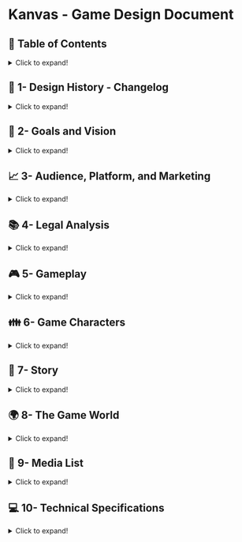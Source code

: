 # Kanvas - Game Design Document<br/>

## :pushpin: Table of Contents
<details>
<summary> Click to expand! </summary>

- [1- Design History - Changelog](#history)
- [2- Goals and Vision](#goals-vision)
  - [2.1 Gameplay synopsis](#gameplay-synopsis)
- [3- Audience, Platform, and Marketing](#audience-platform-market)
  - [3.1 Target audience](#target-audience)
  - [3.2 Platform](#platform)
  - [3.3 System requirements](#system-requirements)
  - [3.4 Top performers](#top-performers)
  - [3.5 Feature comparison](#feature-comparison)
  - [3.6 Sales expectations](#sales-expectations)
- [4- Legal Analysis](#legal-analysis)
- [5- Gameplay](#gameplay)
  - [5.1 Overview](#overview)
  - [5.2 Gameplay description](#gameplay-description)
  - [5.3 Controls](#controls)
    - [5.3.1 Interfaces](#interfaces)
  - [5.4 Rules](#rules)
  - [5.5 Game Procedures](#game-procedures)
  - [5.6 Scoring/winning conditions](#score-win-conditions)
  - [5.7 Modes and other features](#modes)
  - [5.8 Levels](#levels)
    - [5.8.1 Level 0 - The dead tree](#level-0)
    - [5.8.2 Level L - The lighthouse](#level-l)
    - [5.8.3 Level P - The power plant](#level-p)
    - [5.8.1 Level B - The buried city](#level-b)
    - [5.8.1 Level *[letter]* - The *[name]*](#level-letter)
    - [5.8.1 Level 5 - The new tree](#level-5)
  - [5.9 Flowchart](#flowchart)
  - [5.10 Editor](#editor)
- [6- Game Characters](#game-characters)
  - [6.1 Character design](#character-design)
  - [6.2 Types](#types)
    - [6.2.1 PCs (player characters)](#player-characters)
    - [6.2.2 NPCs (nonplayer characters)](non-player-characters)
- [7- Story](#story)
  - [7.1 Synopsis](#synopsis)
  - [7.2 Complete story](#complete-story)
  - [7.3 Backstory](#backstory)
  - [7.4 Narrative devices](#narrative-devices)
  - [7.5 Subplots](#subplots)
    - [7.5.1 Subplot #1](#subplot1)
    - [7.5.2 Subplot #2](#subplot2)
- [8- The Game World](#game-world)
  - [8.1 Overview](#overview)
  - [8.2 Key locations](#key-locations)
  - [8.3 Travel](#travel)
  - [8.4 Mapping](#mapping)
  - [8.5 Scale](#scale)
  - [8.6 Physical objects](#physical-objects)
  - [8.7 Weather conditions](#weather-conditions)
  - [8.8 Day and night](#day-and-night)
  - [8.9 Time](#time)
  - [8.10 Physics](#physics)
  - [8.11 Society/ culture](#society-culture)
- [9- Media List](#media-list)
  - [9.1 Interface assets](#interface-assets)
  - [9.2 Environments](#environments)
  - [9.3 Characters](#characters)
  - [9.4 Animation](#animation)
  - [9.5 Music and sound effects](#music-and-sound-effects)
- [10- Technical Specifications](#technical-specifications)
  - [10.1 Technical analysis](#technical-analysis)
    - [10.1.1 New technology](#new-technology)
    - [10.1.2 Major software development tasks](#major-software-development-tasks)
    - [10.1.3 Risks](#risks)
    - [10.1.4 Alternatives](#alternatives)
    - [10.1.5 Estimated resources required](#estimated-resources-required)
  - [10.2 Development platform and tools](#development-platform-and-tools)
    - [10.2.1 Software](#software)
    - [10.2.2 Hardware](#hardware)
  - [10.3 Delivery](#delivery)
    - [10.3.1 Required hardware and software](#required-hardware-and-software)
    - [10.3.2 Required materials](#required-materials)
  - [10.4 Game engine](#game-engine)
    - [10.4.1 Technical specs](#technical-specs)
    - [10.4.2 Design](#design)
    - [10.4.3 Collision detection](#collision-detection)
  - [10.5 Interface technical specs](#interface-technical-specs)
  - [10.6 Controls' technical specs](#controls-technical-specs)
  - [10.7 Lighting models](#lighting-models)
    - [10.7.1 Modes](#modes)
    - [10.7.2 Models](#models)
    - [10.7.3 Light-sources](#light-sources)
  - [10.8 Rendering system](#rendering-system)
    - [10.8.1 Camera](#camera)
  - [10.9 Internet/network spec](#internet-network-spec)
  - [10.10 System parameters](#system-parameters)
    - [10.10.1 Max players](#max-players)
    - [10.10.2 Servers](#servers)
    - [10.10.3 Customization](#customization)
    - [10.10.4 Connectivity](#connectivity)
    - [10.10.5 Websites](#websites)
    - [10.10.6 Persistence](#persistence)
    - [10.10.7 Saving games](#saving-games)
    - [10.10.8 Loading games](#loading-games)
  - [10.11 Other](#other)
    - [10.11.1 Help](#help)
    - [10.11.2 Manual](#manual)
    - [10.11.3 Setup](#setup)

</details>

## :date: 1- Design History - Changelog <a name="history"></a>
<details>
<summary> Click to expand! </summary>

Include what, when and who changed the GDD for future reference and knowing exactly where to focus when someone else check the document (Use a table). This makes it simple and effortless to track changes to the document.

| V.  | Date       | Description | Author |
|-----|------------|-------------|--------|
| 1.0 | 13/09/2021 | Created the document | Viktor Rydsund |
| 1.1 | 13/09/2021 | Wrote a first draft of 2, 3, 4, 5, 6 and 10 | Mattias Smedman |
| 1.2 | 13/09/2021 | Wrote a first draft of 7 and 8 | Viktor Rydsund |
| 1.3 | 13/09/2021 | Wrote a first draft of 9 | Jonathan Ryytty |
| 1.4 | 26/09/2021 | Reformatted document to markdown | Danny Darwiche |
| 1.5 | 10/10/2021 | Added collapsible chapters, emojis. Updated 4, 5.8, 8.1, 8.2, 8.7, 8.11, 9.5, 10.1.2, 10.10.7, 10.10.8 | Danny Darwiche
| 1.6 | 29/11/2021 | Updated Legal Analysis, Controls, removed irrelevant paragraphs. Added elaboration on the spline tool. Added Greek Pillar descriptions | Mattias Smedman

</details>

## :mag_right: 2- Goals and Vision <a name="goals-vision"></a>
<details>
<summary> Click to expand! </summary>

Our goal is to create a short and sweet game that takes the player through a journey of discovery through the use of music and colours. We want to create an experience where the player travels through the emotions of sadness, loneliness, friendship and ultimately happiness. We hope to do this through a story without words, told simply through the use of the music, colours, and the world under the ice.

We wanted to create a game that women could resonate with, to go along the theme of the event "I am no man!". However as the time constraints came in, this unfortunately got pushed aside. 

### 2.1 Gameplay synopsis <a name="gameplay-synopsis"></a>
We want to create a very relaxing gameplay loop. The main gameplay loop is simply ice skating without any overwhelmingly complex controls. As the player skates, music will be created through their movement, and the world will react to them based on their input. Through this we hope to create a unique experience.

The game starts off black and white, in the middle of a frozen body of water. The music will be quiet and feel sad, but as the player explores, the world starts to be filled in with colour and the music starts changing. We’re going to aim for a look that reminds people of Ink and Watercolours, we don’t want it to be realistic but we want it to be something that the players can relate to, and that they feel relaxed by.

</details>

## :chart_with_upwards_trend: 3- Audience, Platform, and Marketing <a name="audience-platform-market"></a>
<details>
<summary> Click to expand! </summary>

### 3.1 Target audience <a name="target-audience"></a>
Our target audience is the people who play games a lot more casually. We aren’t aiming at any specific age group, as casual games are becoming increasingly popular even within the age groups that typically play more active games.

### 3.2 Platform <a name="platform"></a>
We will be developing the game for Windows, Mac and Linux. The reason for this is that Unity natively can build to these platforms without any additional development effort from us.

### 3.3 System requirements <a name="system-requirements"></a>
We’re aiming to have low system requirements as we are not going for very realistic or intensive graphics, though there might be some aspects that require a bit more power from the PC. We have plans to address these performance issues if they come up.

### 3.4 Top performers <a name="top-performers"></a>
ABZU (2016) is one of the best selling games of this type of casual gameplay. In ABZU, you play as a diver swimming alongside aquatic life, and you explore the world that’s under the water directly. While we could not find direct sales figures, it was near the top of the week and month of it’s release on every platform it was released on.

A short hike (2019) is another game that sold very well in a similar genre. In a short hike, the player is tasked with climbing a mountain, and to do so they must interact with the world to unlock new abilities. A short hike also sold very well, doing incredibly well on the Switch compared to how they did on Steam, even though they also did well on Steam.

Journey (2012) is a game that’s known worldwide for its amazing success. In Journey, the player is a robed figure that travels across a vast desert. In Journey there are no words spoken, even though the player can even interact with other players at times. While the exact figures are hard to find, it’s very easy to find that Journey was a very popular game that sold incredibly well on every platform it was released on.

We also took inspiration from The Ramp (2021). The ramp is a simple game where the player plays as a skateboarder on a ramp. While it differs a bit from the previous games, we were inspired by the very simple but catching mechanics of the game. The ramp isn’t nearly as well known as the games mentioned previously, but it is still a game that was well received by those that have played it.

### 3.5 Feature comparison <a name="feature-comparison"></a>
In the first three games mentioned, the player is still actively involved in making events transpire. We aim to create a game where even though the play interacts with the world, it should not feel like the player is in control of the world. Through the use of ice, we have a constant layer between the world that the player is interacting with and the player themself. The colour mechanic is also something that these games do not have. Seeing the world gain colour we hope evokes a feeling of exploration, without the world actually having been changed itself, compared to these games where the world changes because the player is in new areas.

### 3.6 Sales expectations <a name="sales-expectations"></a>
Our plan was to release the game on Itch or Steam, however due to time constraints we've decided not to do so. 

</details>

## :books: 4- Legal Analysis <a name="legal-analysis"></a>
<details>
<summary> Click to expand! </summary>

Unity allows for games to be released commercially for free as long as the game is developed by a company that makes less than $100k.

We'll be using FMod to combine Unity and Sound easily. The license for FMod is free as long as we've made less than $200k in revenue this year, which we're not expecting in the slightest.

We will use Blender because they allow us to commercially license our models

We will keep the commercial aspect in mind for every asset we might buy.

We will need to check if the name “Kanvas” is a name that we are free to use, however the name is easily changed so this is not a big concern at this moment.

While we kept all of these things in mind as we worked on the project, as we decided not to release the game it does not have any impact on us.

</details>

## :video_game: 5- Gameplay <a name="gameplay"></a>
<details>
<summary> Click to expand! </summary>

### 5.1 Overview <a name="overview"></a>
The core gameplay loop is incredibly simple. The game starts off black and white, and the player moves on the ice thro3ugh skating, and as they explore the world they will encounter wild life, typically that lives under the ice, that they can sync up with to create unique events. After triggering a big event, the player will unlock the ability to see a new colour.

![Gameplay](https://drive.google.com/uc?export=view&id=1BFIyZmLKUMcRTxv-Z7jZ3JtbRwBXypP6)

### 5.2 Gameplay description <a name="gameplay-description"></a>
As the player moves through the world, they will encounter different events. The player will need to interact with these events through various means. The ways to interact with the events is the following ways:

Leading a fish from one point to another. The player has to lead different fishes to an end destiniation, and doing so completes a puzzle. 

The player has to move over certain fishes to play sounds to match to the background music. 

### 5.3 Controls <a name="controls"></a>
The controls right now are fairly lackluster at the moment. The character moves towards where they're pointing their mouse by alternating between A and D. There's very little engagment in the controls as they have no reason to match it to anything. The controller would need to be updated to follow a rhythm as they're alternating to get engagment.  

We ran tests where we compared different types of controllers to try to get a good controller going. We tests a total of 7 different controllers, two of them standing out as the best ones. From the test results, we made the decision to focus on a controller that's based on Rhythm. The controller still needs a lot of work to become engaging, however considering the minimal amount of active controls the game has we found that it's best to have a character controller that does require some level of engagement. 
Test results can be found here: https://docs.google.com/forms/d/1Cpn-qBux9VwBPjD6pvHw3jEIJgguhTKkajAR1MG92Us/edit?usp=sharing

#### 5.3.1 Interfaces <a name="interfaces"></a>
Main Menu Example:

![MainMenu](https://drive.google.com/uc?export=view&id=1PG7Oyxe07W6tfUmoL7jBdFJYS293GUHi)

In the main menu, the player only has three different choices. They can either start the game, change the settings, or quit.

While the game is running, there isn’t actually any interface or UI. The player has no resource or information that they need to track, so we’re leaving the in-game screen as clean as possible, so that there’s more space for the player to look at the world.

### 5.4 Rules <a name="rules"></a>
The player only has black and white colours at the start of the game.

The player unlocks more colours as they complete various events. These events will be filled in here as the game is developed:
- The player can swim over specific parts of the ice to play sounds. These sounds will trigger events when played in the right order.
- Certain fish will follow the player to a location. If the player strays too far from the goal while guiding the fish will swim back to its original location.
- The player has to swim in specific patterns to match with the fish. For example, if there are fishes swimming in a figure 8 under the ice, the player needs to start skating in a figure 8 as well. They'll need to do so in the same area that the fish is swimming in, but they don't need to match up exactly with the fish. So if the fish is at the bottom of the 8, the player can start at the top of the 8 and then make an 8 from there. 

The player has no way of directly interacting with the wild life, as in they can not touch it. Any interaction they have will be distant.

Wildlife fish will be swimming around under the ice for the player to look at. Most of these will be swimming aimlessly.

If the player gets lost or does not make progress for a certain amount of time, a noticeable fish will help guide the player towards their goal.

### 5.5 Game Procedures <a name="game-procedures"></a>
The player wakes up, with no colours unlocked. They explore the ice and find one of a few events, finishing it will unlock a new colour. Once they’ve done this for all the events, the game is finished.

### 5.6 Scoring/winning conditions <a name="score-win-conditions"></a>
The win condition of the game happens when the player has finished all the major events and they have unlocked all the colours. When they’ve done this, the game will trigger an ‘end scene’ event that will be a drastic encounter that makes the player lose all their colours again for a short while. Once they get them all back to a short impactful moment, the game will end.

### 5.7 Modes and other features <a name="modes"></a>
After the game has ended the player is free to skate around on the ice.

### 5.8 Levels <a name="levels"></a>
The game does not feature levels in the traditional sense since the game has a non-linear open world progression. Instead there are a set amount of locations in the world the player needs to find where they can interact with their surroundings. We consider these locations and interactions Kanvas' levels.

#### 5.8.1 Level 0 - The dead tree <a name="level-0"></a>
This is the area the player starts the game from and is placed at the center of the map. At the start of the game, when the player has no colors unlocked, this area is barren and the only thing the player can outline is the stem and branches of a tree. This tree and area is a central location to the game as it will change throughout the playthrough and be the final location the player needs to return to once all colors have been unlocked. This serves as a tutorial, introducing the companion fish and teaching the player how to skate and sync to the music.

*[Images/sketches of the location to be added.]*

#### 5.8.2 Level L - The lighthouse <a name="level-l"></a>
The lighthouse is located at the eye of a storm. The player has to navigate through the storm to reach this place. The storm is hard to navigate through and constantly pushes the player away from the center disorienting them. The lighthouse is filled with water, inhabited by countless of eels. Every now and then they send out shocks of electricity, temporarily lighting the lighthouse. The player can use this beam of light whenever it appears to realign themselves and push through towards the center. At the center it is calm and quiet. Some interaction is to be performed here.

*[Images/sketches of the location to be added.]*

#### 5.8.3 Level P - The power plant <a name="level-p"></a>
The plant is a submerged frozen power plant with large silos and chimneys extruding the ice. Different types of animals use this place as their playground creating music with the different parts of the plant. For instance frogs croaking into the large silos to create reverbs and echoes. The play is expected to accompany their music with their own to complete some interaction.

*[Images/sketches of the location to be added.]*

#### 5.8.4 Level B - The buried city <a name="level-b"></a>
The buried city is an area of the game where a large city is buried under ice. The player can skate freely around above it and see aquatic life that has inhabited the buildings and streets. In this city different types of fish are lost and the player needs to lead them back to their shoal. The player thus explores the city and helps the animals they find.

*[Images/sketches of the location to be added.]*

#### 5.8.5 Level 5 - The new tree <a name="level-5"></a>
The new tree is the same location as the dead tree (level 0). The difference is that the player, at this stage, has unlocked all the colors and the scene has thus changed. The area is now sprawling with life and color. This is the place where the finale of the game will take place. Whilst the ending isn't finished one thought is a confrontation with the orca.

*[Images/sketches of the location to be added.]*

#### 5.8.6 Level P - The Greek Pillar <a name="level-P"></a>
The greek pillar is an area filled with colourful groups of fishes. The player can skate around the pillar, which has some colorful flowers on top. As the player approaches the pillar, music becomes more prominent, and the player can hear notes being played in a specific order. When they swim over the groups of fishes, they play different notes. If they play the notes in the same order as the music in the background, they complete a puzzle. 

[Location still to be determined]


#### 5.8.7 Level *[Letter]* - The *[name]* <a name="level-letter"></a>
[Location still to be determined]

### 5.9 Flowchart <a name="flowchart"></a>
Create a flowchart showing all the areas and screens that will need to be created.

Below is the basic outline of how we imagine the game world. The world is open, meaning that each section of the map is accessible from the get-go. Each area has a subset of meaningful interactions.

The following is an example of how such an event might be structured:

EX) **Section A**: Has the interaction of guiding a single lost red fish back to the school of fish with the corresponding color. Doing this will unlock the color “Red” and the accompanying music.

**Section E**: This is the final area of the game. When all other areas have been completed the end event happens here

![WorldLayout](https://drive.google.com/uc?export=view&id=1LcCZqW5GkJ2moDL5mDXKRCWWynhtrk5-)

### 5.10 Editor <a name="editor"></a>

</details>

## :family: 6- Game Characters <a name="game-characters"></a>
<details>
<summary> Click to expand! </summary>

This is where you describe any game characters and their attributes.

### 6.1 Character design <a name="character-design"></a>
The character is a woman who wakes up alone on the ice. We’re going for a watercolour and ink feel on everything, so they will have clear defined lines, and when colours are all in the world again they  will be colourful.

### 6.2 Types <a name="types"></a>

#### 6.2.1 PCs (player characters) <a name="player-characters"></a>
Our player character has no attributes that they need to keep track of. It’ll simply be just a character that you can move around freely.

#### 6.2.2 NPCs (non-player characters) <a name="non-player-characters"></a>
If your game involves character types, you will need to treat each one as an object, defining its properties and functionality.

Our game has no NPCs that the player talks to interacts with, but there will be a large amount of NPC animals. Each unique animal will get a subsection here that explains their purpose:

##### 6.2.2.1 Behavior
If the artificial intelligence is an important component of your project since the NPCs have a set of complex intertwined systems, you should open a subsection or whole section only for it.
We will be utilizing a few versions of AI to create a natural feeling wildlife. Most of the fish will be controlled through Boids, so that they appear to be moving around naturally. Some of the other fishes will use pathfinding and behaviour trees to make sure that they’re more noticeable, but still feel natural.

</details>

## :speech_balloon: 7- Story <a name="story"></a>
<details>
<summary> Click to expand! </summary>

### 7.1 Synopsis <a name="synopsis"></a>
A lost ice-skater befriends a fish and restores colour and music to the world. The fish dies and the protagonist becomes sad. Later the fish is revealed to be alive and the world becomes vibrant again.

### 7.2 Complete story <a name="complete-story"></a>
This is your chance to outline the entire story. Do not just tell the story, structure it as it will unfold in the gameplay and try to follow the dramatic arcs presented in class.

**Chapter 1**:

The basic premise of the story is as follows: The polar ice caps have melted and the world has been flooded. A new ice age begins and the ocean is frozen yet again. Leaving only the tip of once recognizable landmarks above the heavy curtain of ice.

Lost and frozen our protagonist wakes up with no memories of events prior. As the protagonist fully wakes up it dawns that something is amiss. The “colours of music” are long gone leaving only a black and white silhouette.

Wandering the desolated planes of ice our protagonist crosses paths with seemingly the only other life around. A little red fish. This strange meeting does not go as planned as the red fish initially is avoidant of any interaction.

. . .

Note: - Below are writing prompts used to plot out key happenings in the story.

**Chapter 2**:

As our protagonist learns more of the world she understands that through ice-skating the world can be altered.

**Chapter ?**:

The little red fish who now has become a friend in need dies. The death of the fish launches our protagonist back into a cycle of hopelessness as the “colours of music” fade once more.

**Ending**:

Suddenly powerful rhythmic thuds can be felt as the ice shakes. The thuds seem to hint at our protagonist, urging her to follow and investigate. Following the thuds to its source it becomes clear that our friend the red fish survived. This reveal makes our protagonist so happy the “colors of music” return.

### 7.3 Backstory <a name="backstory"></a>
Describe any important elements of your story that do not tie directly into the gameplay. For instance, the backstory of how the dwarfs found ancient weapons and as such they dominate the region. It does not need to make it to the actual game but it is good as reference.

As mentioned, the story takes place on a large frozen over sea. In this story the presence of music and colours are tied together. Meaning music has a dimension of form and colour.

### 7.4 Narrative devices <a name="narrative-devices"></a>
Describe the various ways in which you plan to reveal the story. What are the devices you plan to use to tell the story?

The story is never told explicitly but instead via exploration and interaction with the environment. Ice being see-through lends itself to telling stories under the ice.

### 7.5 Subplots <a name="subplots"></a>
Since games do not need to be linear, there might be numerous smaller stories interwoven into the main story. Describe each of these subplots and explain how they tie into the gameplay and the master plot.

#### 7.5.1 Subplot #1 <a name="subplot1"></a>
Our protagonist encounters a ginormous eye frozen solid near the surface of the ice. Later as colour is restored the eye opens and the iris starts looking around. This orca is later responsible for the loud thuds guiding our player back to the red fish.

#### 7.5.2 Subplot #2 <a name="subplot2"></a>
tbd

</details>

## :earth_africa: 8- The Game World <a name="game-world"></a>
<details>
<summary> Click to expand! </summary>

### 8.1 Overview <a name="overview"></a>
In a lot of ways the world is reminiscent to ours taking place in a not so distant future. The exception however is that the world is flooded by the oceans with a thick layer of ice encapsulating it. The players world exists only on the ice. The aquatic life however live freely within the ruins of the past civilization.

It is a cold and desolate world for anything above the surface, with the only colors left being black and white. With time, warmth is restored to the world through music, colors and friendship as the player interacts with the world around them. Whilst the environmental setting is explicit, the majority of elements in the world are left implicit. An empty canvas onto which the player can project their own interpretation and meaning hence the games title and the game starting of as black and white but allowing the player to create music and even draw on the ice with their trails.

### 8.2 Key locations <a name="key-locations"></a>
The game will feature a lot of locations, some more important than others. They can be categorized as 2 types, Essential and Atmospheric. The essential locations are the ones outlined in section 5.8 Levels. The player is required to find them in order to complete the game. The atmospheric locations can be thought of as decorations. They fill the world with variation, breaking up the monotony of the otherwise flat and boring world the player would be presented when skating from one essential location to the next. The atmospheric don't serve an interactive purpose. They are mostly a visual component which also helps the player orient themselves in the world and get a sense of direction.

List of implemented locations:

<details>
<summary> The lighthouse </summary>

- **Type**: Essential
- **Number of colors**: 0-3
- **Breadcrumb**: Snow storm, light beam
- **Description**: The lighthouse is covered in a heavy snow storm. Only at the eye of the storm can tranquility be found. The player must endure the storm and push their way through despite its attempts to force the player out. Inside the storm the player has little chance of navigating through since they will be moved and rotated by the storm all the while the view is very limited. They are however not alone. The lighthouse is full with water with eels living inside. Whenever they release a pulse of electricity the lighthouse lights up for a couple of seconds. This will give the player the direction they need to navigate the storm. Thus, even after civilizations fall the trusty lighthouse still fulfills its purpose (with a little help from its new residents). Thematically the storm and lighthouse represent the feeling of being lost and overwhelmed yet overcoming adversity and finding a state of peace thanks to a little help. Once at the center, the player can perform some interaction to unlock a color.

</details>

<details>
<summary> Greek Pillar </summary>

- **Type**: Essential
- **Number of colors**: 0-3
- **Breadcrumb**: Music in the distance that plays notes in a specific order
- **Description**: Fishes are swimming around an old pillar with flowers on top. As the player approaches the pillar they start hearing notes being played inside of the music. As the player skates over the fishes, different notes get played based on the colour of the fish. 

</details>

<details>
<summary> The buried city </summary>

- **Type**: Essential
- **Number of colors**: 0-3
- **Breadcrumb**: Large city under ice, companion fish
- **Description**: The buried city is an artifact of the past civilization now inhabited by aquatic life. Since the player is above the city they can freely skate above it and explore it from any angle. Here some lost fish can be found and the player can guide them through the streets and buildings of the city to return the to their shoal. This is the interaction that takes place at this location.

</details>

List of planned locations:

<details>
<summary> The dead tree </summary>

- **Type**: Essential
- **Number of colors**: None
- **Breadcrumb**: The only tree, companion fish
- **Description**: This is the starting area of the game which is at the center of the world. It features a lone tree breaking through the ice at the bottom of the stem. Initially it looks dead, a bare tree with no leaves, no color, the ice surrounding it being completely white. This is because the player has yet to explore the world and unlock any new colors. As the player progresses and unlocks new colors in the world, color and life is brought back to this tree and it's surroundings. The tree revitalizes and leaves reappear, under the ice all sorts of fish can be seen swimming around. Whether the tree was actually ever dead and regrown or if the character simple changes their point of view of the world as the game progresses will never be explicitly stated. This is part of the subtle environmental storytelling where as few things are defined allowing the player to project their own interpretation and meaning to the different interactions and developments of the world.

</details>

<details>
<summary> The power plant </summary>

- **Type**: Essential
- **Number of colors**: 0-3
- **Breadcrumb**: Faint music in the distance
- **Description**: The power plant is a visual representation of the cause of the state of the world. Disregard of the environment causes the civilization to fall. Once a hostile place it now serves as a playground for animals where they create their own music using the husk of the very thing that once threatened their eco system. The player can hear the sound of frogs croaking into silos or seals barking into pipes long before they reach the location. At this place the player needs to harmonize with the animals to create some musical piece thus unlocking a new color.

</details>


<details>
<summary> The new tree </summary>

- **Type**: Essential
- **Number of colors**: 4
- **Breadcrumb**: Trail of leaves, companion fish
- **Description**: The new tree is actually the same tree from the starting location. At this point of the game a lot has changed and the scenery with the original tree looks very different to the point where one could assume it is a different one. "The new tree" alludes to "the new me" referencing that the character and player have changed since the start of their journey and are not the same as they were. Whether a physical change (the tree revitalized) or a emotional change (perspective of the world) the scene is set for the player to determine this themselves. This is the finale location of the game. Once here the player will need to complete one final interaction before the climax of the game. What the finale will be is still undetermined.

</details>

<details>
<summary> The ice canyon </summary>

- **Type**: Atmospheric
- **Number of colors**: None
- **Breadcrumb**: None
- **Description**: A large canyon of separated ice frozen deep into the ocean. Serves as some world border or cutoff point limiting access to some areas from certain directions.

</details>

<details>
<summary> The frozen waterfalls </summary>

- **Type**: Atmospheric
- **Number of colors**: None
- **Breadcrumb**: None
- **Description**: A small area featuring rivers and waterfalls frozen solid. A peaceful and quiet stop on the road. The player can skate of course skate behind the waterfall to find some hidden thing.

</details>

<details>
<summary> The flower field </summary>

- **Type**: Atmospheric
- **Number of colors**: None
- **Breadcrumb**: None
- **Description**: A field of flowers on the ice. Near some shore or hill a field of flora are stuck in the ice creating a field of flowers on top of the ice. No necessary interaction just a colorful field of flowers to skate amongst with the music.

</details>

<details>
<summary> The orca </summary>

- **Type**: Atmospheric
- **Number of colors**: None
- **Breadcrumb**: None
- **Description**: An orca frozen solid along the surface of the ice. At first it is not visible because the required colors are missing. As more colors are unlocked new elements to the orca become visible. For instance if we unlock blue, we can spot a large blue eye looking back at us from the ice. As more colors are unlocked more warmth is brought into the world through color, music and friendship. This warmth causes the orca to thaw eventually breaking out of the ice and returning into the waters. Visiting this place after it has escaped will leave trails of its path and shattered ice.

</details>

<br/>

![WorldLayout](https://drive.google.com/uc?export=view&id=1LcCZqW5GkJ2moDL5mDXKRCWWynhtrk5-)

### 8.3 Travel <a name="travel"></a>
Travel will be done through skating. No fast travel.

### 8.4 Mapping <a name="mapping"></a>
Open world, divided into five zones each containing a key location.

### 8.5 Scale <a name="scale"></a>
It will take the player a few minutes to skate the map border to border.

![Scale](https://drive.google.com/uc?export=view&id=19QiKrK1m9Q1xP4fSWk1TFuvbHgDKJ4x5)

### 8.6 Physical objects <a name="physical-objects"></a>
None.

### 8.7 Weather conditions <a name="weather-conditions"></a>
The game will feature different weather conditions. These range from rain and snow to wind and heavy storms. They will all have different effects on their surroundings and the player.

**Snow** will increase the friction of the ice making the player slower.

**Rain** will lower the friction of the ice making the player slide more.

**Wind** will push the player in a certain direction increasing their movement speed along that direction but lowering their speed in any other direction.

**Storm** will have similar functionality to wind however it limits the players visibility and attempts to push them out and rotate them making the storms very hard to navigate.

### 8.8 Day and night <a name="day-and-night"></a>
TBD

### 8.9 Time <a name="time"></a>
Real time.

### 8.10 Physics <a name="physics"></a>
Real life physics (more or less).

### 8.11 Society/culture <a name="society-culture"></a>
Because the game takes place in a near future setting to our own a lot of the societal and cultural setting is similar to our own. However, because the world is flooded this civilization has disappeared and the only remnant of humanity could be the main character. Whether or not the player is the last human alive is outside the scope of the story, which focuses on more personal issues like depression or loss. The frozen world is a catalyst to visualize these issues.

</details>

## :art: 9- Media List <a name="media-list"></a>
<details>
<summary> Click to expand! </summary>

Any type of digital asset that you will be using should be placed here.

### 9.1 Interface assets <a name="interface-assets"></a>

### 9.2 Environments <a name="environments"></a>
These are references for assets that will be produced/ purchased:

https://assetstore.unity.com/packages/3d/environments/landscapes/stylized-ice-formations-163302

https://assetstore.unity.com/packages/3d/environments/stylized-nature-pack-37457

https://assetstore.unity.com/packages/3d/vegetation/story-northern-nature-164556

https://blenderartists.org/t/black-and-white-comic-book-materials-cycles/645066

### 9.3 Characters <a name="characters"></a>

### 9.4 Animation <a name="animation"></a>
Purchased:
https://assetstore.unity.com/packages/3d/animations/female-speed-skater-134446

### 9.5 Music and sound effects <a name="music-and-sound-effects"></a>
List all of the media that will need to be produced. The specifics of your game will dictate what categories you need to include. Be detailed with this list, and create a file naming convention up front. This can avoid a lot of confusion later on.

**Elvins Theme**: <br/>
https://drive.google.com/file/d/1WGvEP0Pn1RtlSUsIFNBEHG80pqUs2S6H/view?usp=sharing

**Aramis Theme**: <br/>
https://drive.google.com/file/d/1M8eDLzNd0i3LuxDolsAWynsjCHU_N7ec/view?usp=sharing

**Alexanders Theme**: <br/>
https://drive.google.com/file/d/1NkHCHW2pyYD7N00V79hH-gSXizjV4pCS/view?usp=sharing
<br/>
https://drive.google.com/file/d/1Y84VaUGPoFpLW8fQPkE5IOqFUwH0_8uB/view?usp=sharing

</details>

## :computer: 10- Technical Specifications <a name="technical-specifications"></a>
<details>
<summary> Click to expand! </summary>

#### 10.1.1 New technology <a name="new-technology"></a>
Is there any new technology that you plan on developing for this game? If so, describe it in detail.

#### 10.1.2 Major software development tasks <a name="major-software-development-tasks"></a>
We are using a preexisting game engine to make the development process easier. We will be developing through Unity.

We will also be developing our own spline tool to make it easier for us to draw patterns for our pattern recognition, trails, camera path and fish behavior.

The spline tool lets us create an easy to adjust curve within unity that we can use for aspects such as Pattern Recognition and making fishes swim in a specific pattern. We can also use it to easy populate the curve with objects. An example where we use both the populating function and the pattern following one is in the Lighthouse, where we have two circles that we populate with wind walls using the spline tool. The wind walls then follow the spline, always pointing forward. Doing this manually would have been much more work. 

Spline tool used to create a circle: 
https://drive.google.com/file/d/1--34tAOb52R86YAVO3imOQH-jvQTdMNP/view?usp=sharing

Fishes follow the spline tool and automatically look forward: 
https://drive.google.com/file/d/1EBqZvrrZmNvq1w2DfZlldIxgNW6d8Nct/view?usp=sharing

### 10.2 Development platform and tools <a name="development-platform-and-tools"></a>
Describe the development platform, as well as any software tools and hardware that are required to produce the game.

#### 10.2.1 Software <a name="software"></a>
- Github - Used as version control and as a way for us to organize all our work.
- Blender - Used to create 3D Models.
- Unity - Used as a game engine for the entire process.

#### 10.3.2 Required materials <a name="required-materials"></a>

### 10.4 Game engine <a name="game-engine"></a>

#### 10.4.3 Collision detection <a name="collision-detection"></a>
If your game involves collision detection, how does it work?

### 10.5 Interface technical specs <a name="interface-technical-specs"></a>
This is where you describe how your interface is designed from a technical perspective. What tools do you plan to use, and how will it function?

### 10.6 Controls' technical specs <a name="controls-technical-specs"></a>
This is where you describe how your controls work from a technical perspective. Are you planning on supporting any unusual input devices that would require specialized programming?

### 10.7 Lighting models <a name="lighting-models"></a>
Lighting can be a substantial part of a game. Describe how it works and the features that you require.

#### 10.7.1 Modes <a name="modes"></a>

#### 10.7.2 Models <a name="models"></a>

#### 10.7.3 Light sources <a name="light-sources"></a>

### 10.8 Rendering system <a name="rendering-system"></a>

#### 10.8.1 Camera <a name="camera"></a>

### 10.10 System parameters <a name="system-parameters"></a>

#### 10.10.1 Max players <a name="max-players"></a>
1

#### 10.10.7 Saving games <a name="saving-games"></a>
The save system will save the player transform, fish transforms, colors unlocked and interactions completed.

Two save systems are currently used. Unity's PlayerPrefs and a custom script converting data to a binary file.

#### 10.10.8 Loading games <a name="loading-games"></a>
Loading is done through Unity's PlayerPrefs and the binary file.
</details>